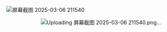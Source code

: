 ![屏幕截图 2025-03-06 211540](https://github.com/user-attachments/assets/9006a611-2a44-48f1-837b-c5623417a2be)<header>

<!--
  <<< Author notes: Course header >>>
  Include a 1280×640 image, course title in sentence case, and a concise description in emphasis.
  In your repository settings: enable template repository, add your 1280×640 social image, auto delete head branches.
  Add your open source license, GitHub uses MIT license.
-->




![Uploading 屏幕截图 2025-03-06 211540.png…]()




</footer>

